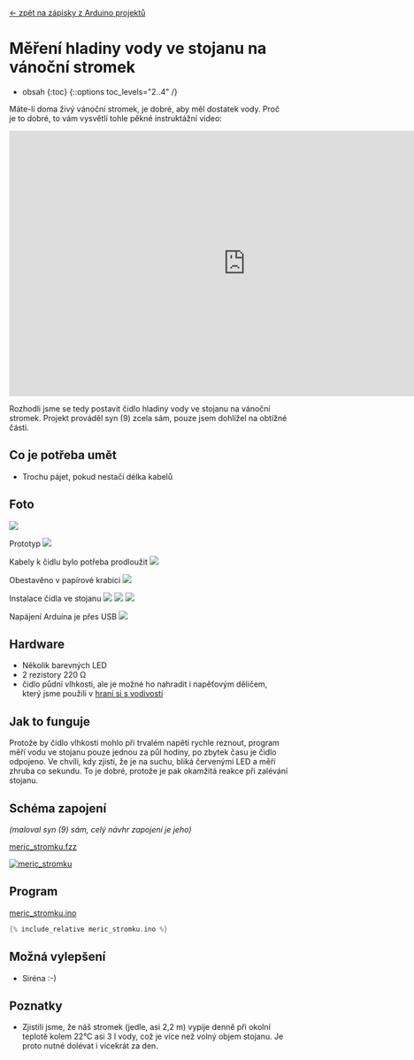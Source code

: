 [← zpět na zápisky z Arduino projektů](../index.md)

# Měření hladiny vody ve stojanu na vánoční stromek
* obsah
{:toc}
{::options toc_levels="2..4" /}

Máte-li doma živý vánoční stromek, je dobré, aby měl dostatek vody. Proč je to dobré, to vám vysvětlí tohle pěkné instruktážní video:

<iframe width="854" height="480" src="https://www.youtube.com/embed/26A-49Wb2F4?ecver=1" frameborder="0" gesture="media" allow="encrypted-media" allowfullscreen></iframe>

Rozhodli jsme se tedy postavit čidlo hladiny vody ve stojanu na vánoční stromek. Projekt prováděl syn (9) zcela sám, pouze jsem dohlížel na obtížné části.

## Co je potřeba umět
* Trochu pájet, pokud nestačí délka kabelů

## Foto
![](P1220839.JPG)

Prototyp
![](P1220841.JPG)

Kabely k čidlu bylo potřeba prodloužit
![](P1230008.JPG)

Obestavěno v papírové krabici
![](P1230064.JPG)

Instalace čidla ve stojanu
![](P1230102.JPG)
![](P1230103.JPG)
![](P1230151.JPG)

Napájení Arduina je přes USB
![](P1230132.JPG)

## Hardware
* Několik barevných LED
* 2 rezistory 220&nbsp;Ω
* čidlo půdní vlhkosti, ale je možné ho nahradit i napěťovým děličem, který jsme použili v [hraní si s vodivostí](../touchduino/touchduino.md)

## Jak to funguje
Protože by čidlo vlhkosti mohlo při trvalém napětí rychle reznout, program měří vodu ve stojanu pouze jednou za půl hodiny, po zbytek času je čidlo odpojeno. Ve chvíli, kdy zjistí, že je na suchu, bliká červenými LED a měří zhruba co sekundu. To je dobré, protože je pak okamžitá reakce při zalévání stojanu.

## Schéma zapojení
_(maloval syn (9) sám, celý návhr zapojení je jeho)_

[meric_stromku.fzz](meric_stromku.fzz)

[![meric_stromku](meric_stromku_bb.png)](meric_stromku_bb.png)

## Program
[meric_stromku.ino](meric_stromku.ino)
``` c++
{% include_relative meric_stromku.ino %}
```

## Možná vylepšení
* Siréna :-)

## Poznatky
* Zjistili jsme, že náš stromek (jedle, asi 2,2&nbsp;m) vypije denně při okolní teplotě kolem 22°C asi 3&nbsp;l vody, což je více než volný objem stojanu. Je proto nutné dolévat i vícekrát za den.